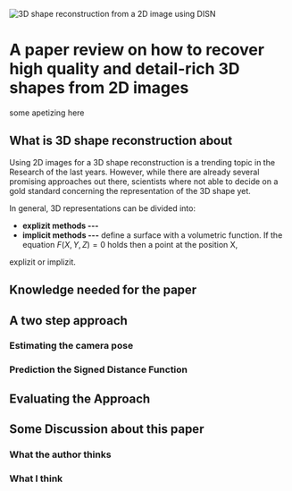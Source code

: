 ![3D shape reconstruction from a 2D image using DISN](tmp)
# A paper review on how to recover high quality and detail-rich 3D shapes from 2D images
some apetizing here
## What is 3D shape reconstruction about
Using 2D images for a 3D shape reconstruction is a trending topic in the Research of the last  years. However, while there are already several promising approaches out there, scientists where not able to decide on a gold standard concerning the representation of the 3D shape yet.

In general, 3D representations can be divided into:

 - **explizit methods ---**
 - **implicit methods ---** define a surface with a volumetric function. If the equation $F(X,Y,Z) = 0$ holds then a point at the position X, 

explizit or implizit.
## Knowledge needed for the paper
## A two step approach

### Estimating the camera pose

### Prediction the Signed Distance Function

## Evaluating the Approach

## Some Discussion about this paper

### What the author thinks

### What I think

<!--stackedit_data:
eyJoaXN0b3J5IjpbLTE3MDU3MTk3MDMsLTI1NTA2OTY3MCwtOD
YwMzE0MjIwLDEzMzY3NjExMTYsLTEwNzM1Nzc0NTIsMjAwMDI4
MDgwMSwtNjY5NTQ0ODU2LDIzMzE5Mjk3XX0=
-->